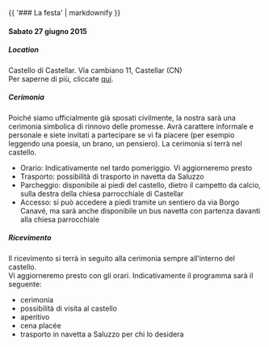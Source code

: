 <div class="heading">
<div class="text_line left"></div>
{{ '### La festa' | markdownify }}
<div class="text_line right"></div>
</div>

#### Sabato 27 giugno 2015

<div class="anchor" id="location"></div>

##### Location
  Castello di Castellar. Via cambiano 11, Castellar (CN)  
Per saperne di più, cliccate [qui](http://www.castellodicastellar.it/storia.html).

<div class="anchor" id="cerimonia"></div>

##### Cerimonia 
  Poiché siamo ufficialmente già sposati civilmente, la nostra sarà una cerimonia simbolica di rinnovo delle promesse. Avrà carattere informale e personale e siete invitati a partecipare se vi fa piacere (per esempio leggendo una poesia, un brano, un pensiero). La cerimonia si terrà nel castello.
 
  * Orario: Indicativamente nel tardo pomeriggio. Vi aggiorneremo presto
  * Trasporto: possibilità di trasporto in navetta da Saluzzo
  * Parcheggio: disponibile ai piedi del castello, dietro il campetto da calcio, sulla destra della chiesa parrocchiale di Castellar
  * Accesso: si può accedere a piedi tramite un sentiero da via Borgo Canavé, ma sarà anche disponibile un bus navetta con partenza davanti alla chiesa parrocchiale
 

<div class="anchor" id="ricevimento"></div>

##### Ricevimento
  Il ricevimento si terrà in seguito alla cerimonia sempre all’interno del castello.  
Vi aggiorneremo presto con gli orari. Indicativamente il programma sarà il seguente:

 * cerimonia
 * possibilità di visita al castello
 * aperitivo
 * cena placée
 * trasporto in navetta a Saluzzo per chi lo desidera


